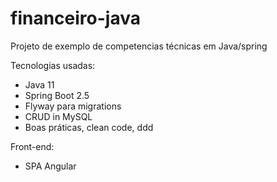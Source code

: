 ﻿# financeiro-java
 
Projeto de exemplo de competencias técnicas em Java/spring 

Tecnologias usadas: 
- Java 11 
- Spring Boot 2.5
- Flyway para migrations
- CRUD in MySQL 
- Boas práticas, clean code, ddd 


Front-end:
- SPA Angular 
